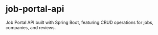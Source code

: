 # job-portal-api
Job Portal API built with Spring Boot, featuring CRUD operations for jobs, companies, and reviews.
